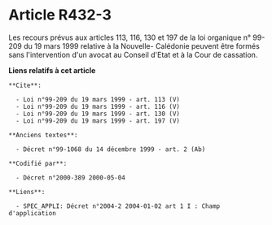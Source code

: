 # Article R432-3

Les recours prévus aux articles 113, 116, 130 et 197 de la loi organique n° 99-209 du 19 mars 1999 relative à la Nouvelle-
Calédonie peuvent être formés sans l'intervention d'un avocat au Conseil d'Etat et à la Cour de cassation.

**Liens relatifs à cet article**

	**Cite**:

	  - Loi n°99-209 du 19 mars 1999 - art. 113 (V)
	  - Loi n°99-209 du 19 mars 1999 - art. 116 (V)
	  - Loi n°99-209 du 19 mars 1999 - art. 130 (V)
	  - Loi n°99-209 du 19 mars 1999 - art. 197 (V)

	**Anciens textes**:

	  - Décret n°99-1068 du 14 décembre 1999 - art. 2 (Ab)

	**Codifié par**:

	  - Décret n°2000-389 2000-05-04

	**Liens**:

	  - SPEC_APPLI: Décret n°2004-2 2004-01-02 art 1 I : Champ d'application

